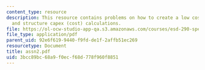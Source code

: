 ```yaml
---
content_type: resource
description: This resource contains problems on how to create a low cost super-tag
  and structure capex (cost) calculations.
file: https://ol-ocw-studio-app-qa.s3.amazonaws.com/courses/esd-290-special-topics-in-supply-chain-management-spring-2005/3bcc89bc68a9f0ecf68d778f960f8851_assn2.pdf
file_type: application/pdf
parent_uid: 92e6f619-9440-f9fd-de1f-2affb51ec269
resourcetype: Document
title: assn2.pdf
uid: 3bcc89bc-68a9-f0ec-f68d-778f960f8851
---
```

